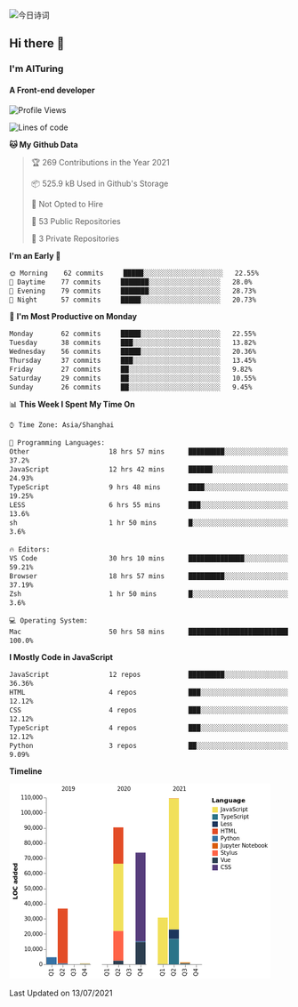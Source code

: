 <img alt="今日诗词" src="https://v2.jinrishici.com/one.svg?font-size=30&spacing=2&color=skyblue" style="max-width:100%; display: block; margin: 0 auto;">

## Hi there 👋
### I'm AITuring
#### A Front-end developer

<!-- <img src="./dhx.gif" width="400px"/> -->

<!--START_SECTION:waka-->
![Profile Views](http://img.shields.io/badge/Profile%20Views-1-blue)

![Lines of code](https://img.shields.io/badge/From%20Hello%20World%20I%27ve%20Written-347766%20lines%20of%20code-blue)

**🐱 My Github Data** 

> 🏆 269 Contributions in the Year 2021
 > 
> 📦 525.9 kB Used in Github's Storage 
 > 
> 🚫 Not Opted to Hire
 > 
> 📜 53 Public Repositories 
 > 
> 🔑 3 Private Repositories  
 > 
**I'm an Early 🐤** 

```text
🌞 Morning    62 commits     █████░░░░░░░░░░░░░░░░░░░░   22.55% 
🌆 Daytime    77 commits     ███████░░░░░░░░░░░░░░░░░░   28.0% 
🌃 Evening    79 commits     ███████░░░░░░░░░░░░░░░░░░   28.73% 
🌙 Night      57 commits     █████░░░░░░░░░░░░░░░░░░░░   20.73%

```
📅 **I'm Most Productive on Monday** 

```text
Monday       62 commits     █████░░░░░░░░░░░░░░░░░░░░   22.55% 
Tuesday      38 commits     ███░░░░░░░░░░░░░░░░░░░░░░   13.82% 
Wednesday    56 commits     █████░░░░░░░░░░░░░░░░░░░░   20.36% 
Thursday     37 commits     ███░░░░░░░░░░░░░░░░░░░░░░   13.45% 
Friday       27 commits     ██░░░░░░░░░░░░░░░░░░░░░░░   9.82% 
Saturday     29 commits     ██░░░░░░░░░░░░░░░░░░░░░░░   10.55% 
Sunday       26 commits     ██░░░░░░░░░░░░░░░░░░░░░░░   9.45%

```


📊 **This Week I Spent My Time On** 

```text
⌚︎ Time Zone: Asia/Shanghai

💬 Programming Languages: 
Other                    18 hrs 57 mins      █████████░░░░░░░░░░░░░░░░   37.2% 
JavaScript               12 hrs 42 mins      ██████░░░░░░░░░░░░░░░░░░░   24.93% 
TypeScript               9 hrs 48 mins       ████░░░░░░░░░░░░░░░░░░░░░   19.25% 
LESS                     6 hrs 55 mins       ███░░░░░░░░░░░░░░░░░░░░░░   13.6% 
sh                       1 hr 50 mins        █░░░░░░░░░░░░░░░░░░░░░░░░   3.6%

🔥 Editors: 
VS Code                  30 hrs 10 mins      ██████████████░░░░░░░░░░░   59.21% 
Browser                  18 hrs 57 mins      █████████░░░░░░░░░░░░░░░░   37.19% 
Zsh                      1 hr 50 mins        █░░░░░░░░░░░░░░░░░░░░░░░░   3.6%

💻 Operating System: 
Mac                      50 hrs 58 mins      █████████████████████████   100.0%

```

**I Mostly Code in JavaScript** 

```text
JavaScript               12 repos            █████████░░░░░░░░░░░░░░░░   36.36% 
HTML                     4 repos             ███░░░░░░░░░░░░░░░░░░░░░░   12.12% 
CSS                      4 repos             ███░░░░░░░░░░░░░░░░░░░░░░   12.12% 
TypeScript               4 repos             ███░░░░░░░░░░░░░░░░░░░░░░   12.12% 
Python                   3 repos             ██░░░░░░░░░░░░░░░░░░░░░░░   9.09%

```


**Timeline**

![Chart not found](https://raw.githubusercontent.com/AITuring/AITuring/main/charts/bar_graph.png) 


 Last Updated on 13/07/2021
<!--END_SECTION:waka-->


